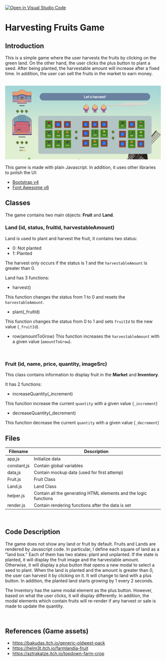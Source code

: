 [![Open in Visual Studio Code](https://classroom.github.com/assets/open-in-vscode-c66648af7eb3fe8bc4f294546bfd86ef473780cde1dea487d3c4ff354943c9ae.svg)](https://classroom.github.com/online_ide?assignment_repo_id=7549573&assignment_repo_type=AssignmentRepo)
# Harvesting Fruits Game
## Introduction
This is a simple game where the user harvests the fruits by clicking on the green land. On the other hand, the user clicks the plus button to plant a seed. After being planted, the harvestable amount will increase after a fixed time. 
In addition, the user can sell the fruits in the market to earn money.

<br>
<img src="./doc-images/game-layout.png" width=600>
<br>

This game is made with plain Javascript. In addition, it uses other libraries to polish the UI:

- [Bootstrap v4](https://getbootstrap.com/docs/4.6/layout/overview/)
- [Font Awesome v6](https://fontawesome.com/)

## Classes
The game contains two main objects: **Fruit** and **Land**. 
### Land (id, status, fruitId, harvestableAmount)
Land is used to plant and  harvest the fruit, it contains two status:

- 0: Not planted
- 1: Planted

The harvest only occurs if the status is 1 and the ```harvestableAmount``` is greater than 0.

Land has 3 functions:
- harvest()

This function changes the status from 1 to 0 and resets the ```harvestableAmount```.

- plant(_fruitId)

This function changes the status from 0 to 1 and sets ```fruitId``` to the new value (```_fruitId```).

- row(amountToGrow)
This function increases the ```harvestableAmount``` with a given value (```amountToGrow```).

<br>

### Fruit (id, name, price, quantity, imageSrc)
This class contains information to display fruit in the **Market** and **Inventory**.

It has 2 functions:

- increaseQuantity(_increment)

This function increase the current ```quantity``` with a given value (```_increment```)

- decreaseQuantity(_decrement)

This function decrease the current ```quantity``` with a given value (```_decrement```)

## Files
Filename | Description
--- | --- |
app,js | Initialize data
constant,js | Contain global variables
data,js | Contain mockup data (used for first attemp)
Fruit.js | Fruit Class
Land.js | Land Class
helper.js | Contain all the generating HTML elements and the logic functions
render.js | Contain rendering functions after the data is set

<br>

## Code Description
The game does not show any land or fruit by default. Fruits and Lands are rendered by Javascript code. In particular, I define each square of land as a "land box." Each of them has two states: plant and unplanted. If the state is planted, it will display the fruit image and the harvestable amount. Otherwise, it will display a plus button that opens a new modal to select a seed to plant. When the land is planted and the amount is greater than 0, the user can harvest it by clicking on it. It will change to land with a plus button. In addition, the planted land starts growing by 1 every 2 seconds. 

The Inventory has the same modal element as the plus button. However, based on what the user clicks, it will display differently. In addition, the modal elements which contain fruits will re-render if any harvest or sale is made to update the quantity. 

<br>

## References (Game assets)
* https://bakudas.itch.io/generic-oldwest-pack
* https://helm3t.itch.io/farmlandia-fruit
* https://aztrakatze.itch.io/topdown-farm-crop
